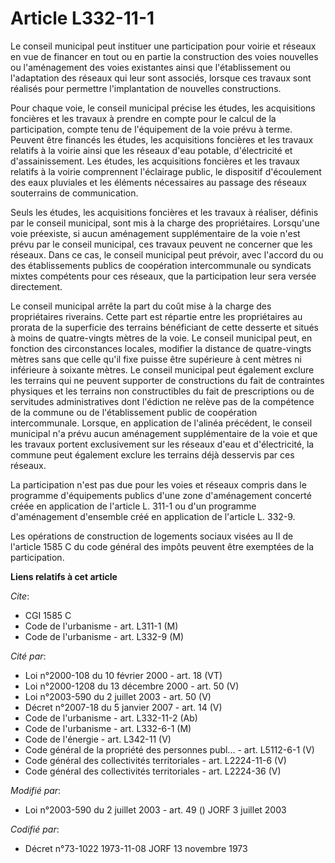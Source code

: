 # Article L332-11-1

Le conseil municipal peut instituer une participation pour voirie et réseaux en vue de financer en tout ou en partie la
construction des voies nouvelles ou l'aménagement des voies existantes ainsi que l'établissement ou l'adaptation des réseaux
qui leur sont associés, lorsque ces travaux sont réalisés pour permettre l'implantation de nouvelles constructions.

Pour chaque voie, le conseil municipal précise les études, les acquisitions foncières et les travaux à prendre en compte pour
le calcul de la participation, compte tenu de l'équipement de la voie prévu à terme. Peuvent être financés les études, les
acquisitions foncières et les travaux relatifs à la voirie ainsi que les réseaux d'eau potable, d'électricité et
d'assainissement. Les études, les acquisitions foncières et les travaux relatifs à la voirie comprennent l'éclairage public,
le dispositif d'écoulement des eaux pluviales et les éléments nécessaires au passage des réseaux souterrains de
communication.

Seuls les études, les acquisitions foncières et les travaux à réaliser, définis par le conseil municipal, sont mis à la
charge des propriétaires. Lorsqu'une voie préexiste, si aucun aménagement supplémentaire de la voie n'est prévu par le
conseil municipal, ces travaux peuvent ne concerner que les réseaux. Dans ce cas, le conseil municipal peut prévoir, avec
l'accord du ou des établissements publics de coopération intercommunale ou syndicats mixtes compétents pour ces réseaux, que
la participation leur sera versée directement.

Le conseil municipal arrête la part du coût mise à la charge des propriétaires riverains. Cette part est répartie entre les
propriétaires au prorata de la superficie des terrains bénéficiant de cette desserte et situés à moins de quatre-vingts
mètres de la voie. Le conseil municipal peut, en fonction des circonstances locales, modifier la distance de quatre-vingts
mètres sans que celle qu'il fixe puisse être supérieure à cent mètres ni inférieure à soixante mètres. Le conseil municipal
peut également exclure les terrains qui ne peuvent supporter de constructions du fait de contraintes physiques et les
terrains non constructibles du fait de prescriptions ou de servitudes administratives dont l'édiction ne relève pas de la
compétence de la commune ou de l'établissement public de coopération intercommunale. Lorsque, en application de l'alinéa
précédent, le conseil municipal n'a prévu aucun aménagement supplémentaire de la voie et que les travaux portent
exclusivement sur les réseaux d'eau et d'électricité, la commune peut également exclure les terrains déjà desservis par ces
réseaux.

La participation n'est pas due pour les voies et réseaux compris dans le programme d'équipements publics d'une zone
d'aménagement concerté créée en application de l'article L. 311-1 ou d'un programme d'aménagement d'ensemble créé en
application de l'article L. 332-9.

Les opérations de construction de logements sociaux visées au II de l'article 1585 C du code général des impôts peuvent être
exemptées de la participation.

**Liens relatifs à cet article**

_Cite_:

  - CGI 1585 C
  - Code de l'urbanisme - art. L311-1 (M)
  - Code de l'urbanisme - art. L332-9 (M)

_Cité par_:

  - Loi n°2000-108 du 10 février 2000 - art. 18 (VT)
  - Loi n°2000-1208 du 13 décembre 2000 - art. 50 (V)
  - Loi n°2003-590 du 2 juillet 2003 - art. 50 (V)
  - Décret n°2007-18 du 5 janvier 2007 - art. 14 (V)
  - Code de l'urbanisme - art. L332-11-2 (Ab)
  - Code de l'urbanisme - art. L332-6-1 (M)
  - Code de l'énergie - art. L342-11 (V)
  - Code général de la propriété des personnes publ... - art. L5112-6-1 (V)
  - Code général des collectivités territoriales - art. L2224-11-6 (V)
  - Code général des collectivités territoriales - art. L2224-36 (V)

_Modifié par_:

  - Loi n°2003-590 du 2 juillet 2003 - art. 49 () JORF 3 juillet 2003

_Codifié par_:

  - Décret n°73-1022 1973-11-08 JORF 13 novembre 1973
